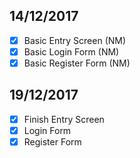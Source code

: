 ## 14/12/2017
  - [x] Basic Entry Screen (NM)
  - [x] Basic Login Form (NM)
  - [x] Basic Register Form (NM)
## 19/12/2017
  - [x] Finish Entry Screen
  - [x] Login Form 
  - [x] Register Form

